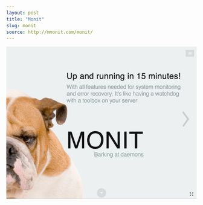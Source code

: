 ```yaml
---
layout: post
title: "Monit"
slug: monit
source: http://mmonit.com/monit/
---
```


<img src="/screenshots/monit.png">
